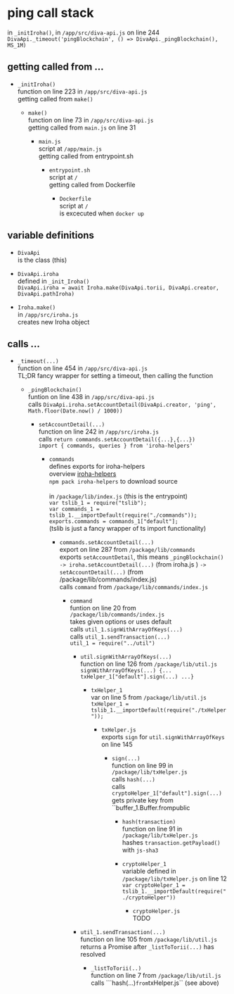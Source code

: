 # ping call stack

in ``_initIroha()``, in ``/app/src/diva-api.js`` on line 244<br>
``DivaApi._timeout('pingBlockchain', () => DivaApi._pingBlockchain(), MS_1M)``


## getting called from ...

* ``_initIroha()``<br>
function on line 223 in ``/app/src/diva-api.js``<br>
getting called from ``make()``

  * ``make()``<br>
function on line 73 in ``/app/src/diva-api.js``<br>
getting called from ``main.js`` on line 31

    * ``main.js``<br>
script at ``/app/main.js``<br>
getting called from entrypoint.sh

      * ``entrypoint.sh``<br>
script at ``/``<br>
getting called from Dockerfile

        * ``Dockerfile``<br>
script at ``/``<br>
is excecuted when ``docker up``


## variable definitions

- ``DivaApi``<br>
is the class (this)

- ``DivaApi.iroha``<br>
defined in ``_init_Iroha()``<br>
``DivaApi.iroha = await Iroha.make(DivaApi.torii, DivaApi.creator, DivaApi.pathIroha)``

- ``Iroha.make()``<br>
in ``/app/src/iroha.js``<br>
creates new Iroha object


## calls ...

* ``_timeout(...)``	<br>
function on line 454 in ``/app/src/diva-api.js``<br>
TL;DR fancy wrapper for setting a timeout, then calling the function

  * ``_pingBlockchain()``<br>
funtion on line 438 in ``/app/src/diva-api.js``<br>
calls  ``DivaApi.iroha.setAccountDetail(DivaApi.creator, 'ping', Math.floor(Date.now() / 1000))``

    * ``setAccountDetail(...)``<br>
function on line 242 in ``/app/src/iroha.js``<br>
calls ``return commands.setAccountDetail({...},{...})``<br>
``import { commands, queries } from 'iroha-helpers'``

      * ``commands``<br>
defines exports for iroha-helpers<br>
overview [iroha-helpers](https://www.npmjs.com/package/iroha-helpers#commands)<br>
``npm pack iroha-helpers`` to download source<br><br>
in ``/package/lib/index.js`` (this is the entrypoint)<br>
``var tslib_1 = require("tslib");``<br>
``var commands_1 = tslib_1.__importDefault(require("./commands"));``<br>
``exports.commands = commands_1["default"];``<br>
(tslib is just a fancy wrapper of ts import functionality)

        * ``commands.setAccountDetail(...)``<br>
export on line 287 from ``/package/lib/commands``<br>
exports ``setAccountDetail``, this means ``_pingBlockchain() -> iroha.setAccountDetail(...)`` (from iroha.js ) ``-> setAccountDetail(...)`` (from  /package/lib/commands/index.js)<br>
calls ``command`` from ``/package/lib/commands/index.js``<br>

          * ``command`` <br>
funtion on line 20 from ``/package/lib/commands/index.js``<br>
takes given options or uses default<br>
calls ``util_1.signWithArrayOfKeys(...)``<br>
calls ``util_1.sendTransaction(...)``<br>
``util_1 = require("../util")``

            * ``util.signWithArrayOfKeys(...)``<br>
function on line 126 from ``/package/lib/util.js``<br>
``signWithArrayOfKeys(...) {... txHelper_1["default"].sign(...) ...}`` 

              * ``txHelper_1``<br>
var on line 5 from ``/package/lib/util.js``<br>
``txHelper_1 = tslib_1.__importDefault(require("./txHelper"));``

                * ``txHelper.js``<br>
exports ``sign`` for ``util.signWithArrayOfKeys`` on line 145

                  * ``sign(...)``<br>
function on line 99 in ``/package/lib/txHelper.js``<br>
calls ``hash(...)``<br>
calls ``cryptoHelper_1["default"].sign(...)``<br>
gets private key from ``buffer_1.Buffer.frompublic

                    * ``hash(transaction)``<br>
function on line 91 in ``/package/lib/txHelper.js``<br>
hashes ``transaction.getPayload()`` with ``js-sha3``

                    * ``cryptoHelper_1``<br>
variable defined in ``/package/lib/txHelper.js`` on line 12<br>
``var cryptoHelper_1 = tslib_1.__importDefault(require("./cryptoHelper"))``


                      * ``cryptoHelper.js``<br>
TODO

            * ``util_1.sendTransaction(...)``<br>
function on line 105 from ``/package/lib/util.js``<br>
returns a Promise after ``_listToTorii(...)`` has resolved

              * ``_listToTorii(..)``<br>
function on line 7 from ``/package/lib/util.js``<br>
calls ```hash(...)`` from ``txHelper.js`` (see above)



			






 

